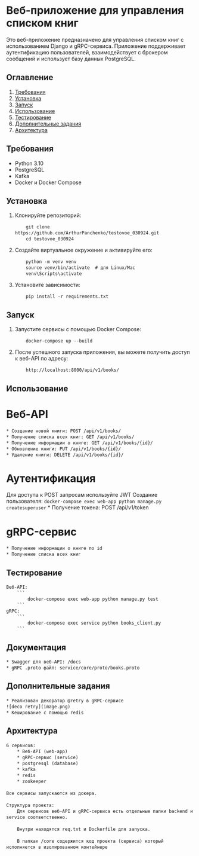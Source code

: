 # Веб-приложение для управления списком книг

Это веб-приложение предназначено для управления списком книг с использованием Django и gRPC-сервиса. Приложение поддерживает аутентификацию пользователей, взаимодействует с брокером сообщений и использует базу данных PostgreSQL.

## Оглавление

1. [Требования](#требования)
2. [Установка](#установка)
3. [Запуск](#запуск)
4. [Использование](#использование)
5. [Тестирование](#тестирование)
6. [Дополнительные задания](#дополнительные-задания)
7. [Архитектура](#архитектура)

## Требования

- Python 3.10
- PostgreSQL
- Kafka
- Docker и Docker Compose

## Установка

1. Клонируйте репозиторий:
    ```
        git clone https://github.com/ArthurPanchenko/testovoe_030924.git
        cd testovoe_030924
    ```
2. Создайте виртуальное окружение и активируйте его:
    ```
        python -m venv venv
        source venv/bin/activate  # для Linux/Mac
        venv\Scripts\activate
    ```
3. Установите зависимости:
    ```
        pip install -r requirements.txt
    ```

## Запуск

1. Запустите сервисы с помощью Docker Compose:
    ```
        docker-compose up --build
    ```
2. После успешного запуска приложения, вы можете получить доступ к веб-API по адресу:
    ```
        http://localhost:8000/api/v1/books/
    ```

## Использование

# Веб-API

    * Создание новой книги: POST /api/v1/books/
    * Получение списка всех книг: GET /api/v1/books/
    * Получение информации о книге: GET /api/v1/books/{id}/
    * Обновление книги: PUT /api/v1/books/{id}/
    * Удаление книги: DELETE /api/v1/books/{id}/

# Аутентификация
Для доступа к POST запросам используйте JWT
    Создание пользователя:
        ```
            docker-compose exec web-app python manage.py createsuperuser
        ```
    * Получение токена: POST /api/v1/token

# gRPC-сервис

    * Получение информации о книге по id
    * Получение списка всех книг

## Тестирование
    Веб-API:
        ```
            docker-compose exec web-app python manage.py test
        ```
    gRPC:
        ```
            docker-compose exec service python books_client.py
        ```

## Документация 
    * Swagger для веб-API: /docs
    * gRPC .proto файл: service/core/proto/books.proto

## Дополнительные задания
    * Реализован декоратор @retry в gRPC-сервисе
    ![deco retry](image.png)
    * Кеширование с помощью redis

## Архитектура
    6 сервисов:
        * Веб-API (web-app)
        * gRPC-сервис (service)
        * postgresql (database)
        * kafka
        * redis
        * zookeeper
    
    Все сервисы запускаются из докера.

    Структура проекта:
        Для сервисов веб-API и gRPC-сервиса есть отдельные папки backend и service соответственно.

        Внутри находятся req.txt и Dockerfile для запуска. 

        В папках /core содержится код проекта (сервиса) который исполняется в изолированном контейнере